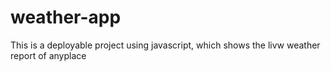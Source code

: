 # weather-app
This is a deployable project using javascript, which shows the livw weather report of anyplace
